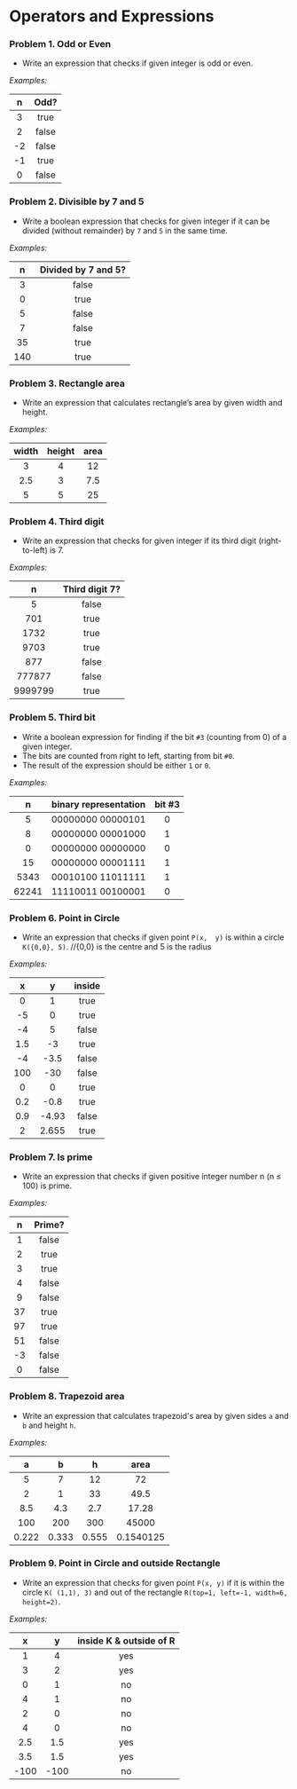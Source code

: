 # Operators and Expressions

### Problem 1. Odd or Even
  *	Write an expression that checks if given integer is odd or even.

_Examples:_

|  n |  Odd? |
|:--:|:-----:|
| 3  | true  |
| 2  | false |
| -2 | false |
| -1 | true  |
| 0  | false |

### Problem 2. Divisible by 7 and 5
  *	Write a boolean expression that checks for given integer if it can be divided (without remainder) by `7` and `5` in the same time.

_Examples:_

|  n  | Divided by 7 and 5? |
|:---:|:-------------------:|
| 3   | false               |
| 0   | true                |
| 5   | false               |
| 7   | false               |
| 35  | true                |
| 140 | true                |

### Problem 3. Rectangle area
  *	Write an expression that calculates rectangle’s area by given width and height.

_Examples:_

| width | height | area |
|:-----:|:------:|:----:|
| 3     | 4      | 12   |
| 2.5   | 3      | 7.5  |
| 5     | 5      | 25   |

### Problem 4. Third digit
  *	Write an expression that checks for given integer if its third digit (right-to-left) is 7.

_Examples:_

|    n    | Third digit 7? |
|:-------:|:--------------:|
| 5       | false          |
| 701     | true           |
| 1732    | true           |
| 9703    | true           |
| 877     | false          |
| 777877  | false          |
| 9999799 | true           |

### Problem 5. Third bit
  *	Write a boolean expression for finding if the bit `#3` (counting from 0) of a given integer.
  *	The bits are counted from right to left, starting from bit `#0`.
  *	The result of the expression should be either `1` or `0`.

_Examples:_

|   n   | binary representation | bit #3 |
|:-----:|:---------------------:|:------:|
| 5     | 00000000 00000101     | 0      |
| 8     | 00000000 00001000     | 1      |
| 0     | 00000000 00000000     | 0      |
| 15    | 00000000 00001111     | 1      |
| 5343  | 00010100 11011111     | 1      |
| 62241 | 11110011 00100001     | 0      |

### Problem 6. Point in Circle
  *	Write an expression that checks if given point `P(x,  y)` is within a circle `K({0,0}, 5)`. //{0,0} is the centre and 5 is the radius

_Examples:_

|   x  |   y   | inside |
|:----:|:-----:|:------:|
| 0    | 1     | true   |
| -5   | 0     | true   |
| -4   | 5     | false  |
| 1.5  | -3    | true   |
| -4   | -3.5  | false  |
| 100  | -30   | false  |
| 0    | 0     | true   |
| 0.2  | -0.8  | true   |
| 0.9  | -4.93 | false  |
| 2    | 2.655 | true   |

### Problem 7. Is prime
  *	Write an expression that checks if given positive integer number n (n ≤ 100) is prime.

_Examples:_

|  n | Prime? |
|:--:|:------:|
| 1  | false  |
| 2  | true   |
| 3  | true   |
| 4  | false  |
| 9  | false  |
| 37 | true   |
| 97 | true   |
| 51 | false  |
| -3 | false  |
| 0  | false  |

### Problem 8. Trapezoid area
  *	Write an expression that calculates trapezoid's area by given sides `a` and `b` and height `h`.

_Examples:_

|   a   |   b   |   h   |    area   |
|:-----:|:-----:|:-----:|:---------:|
| 5     | 7     | 12    | 72        |
| 2     | 1     | 33    | 49.5      |
| 8.5   | 4.3   | 2.7   | 17.28     |
| 100   | 200   | 300   | 45000     |
| 0.222 | 0.333 | 0.555 | 0.1540125 |

### Problem 9. Point in Circle and outside Rectangle
  *	Write an expression that checks for given point `P(x, y)` if it is within the circle `K( (1,1), 3)` and out of the rectangle `R(top=1, left=-1, width=6, height=2)`.

_Examples:_

|   x  |   y  | inside K & outside of R |
|:----:|:----:|:-----------------------:|
| 1    | 4    | yes                     |
| 3    | 2    | yes                     |
| 0    | 1    | no                      |
| 4    | 1    | no                      |
| 2    | 0    | no                      |
| 4    | 0    | no                      |
| 2.5  | 1.5  | yes                     |
| 3.5  | 1.5  | yes                     |
| -100 | -100 | no                      |